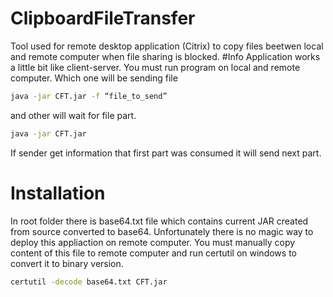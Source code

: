 # ClipboardFileTransfer
Tool used for remote desktop application (Citrix) to copy files beetwen local and remote computer when file sharing is blocked.
#Info
Application works a little bit like client-server. You must run program on local and remote computer. Which one will be sending file 
```sh
java -jar CFT.jar -f “file_to_send”
```

and other will wait for file part.

```sh
java -jar CFT.jar
```

If sender get information that first part was consumed it will send next part.
# Installation
In root folder there is base64.txt file which contains current JAR created from source converted to base64. Unfortunately there is no magic way to deploy this appliaction on remote computer. You must manually copy content of this file to remote computer and run certutil on windows to convert it to binary version.

```sh
certutil -decode base64.txt CFT.jar
```

